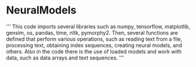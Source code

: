 # NeuralModels
'''
This code imports several libraries such as numpy, tensorflow, matplotlib, gensim, os, pandas, time, nltk,
pymorphy2. Then, several functions are defined that perform various operations, such as reading text from a 
file, processing text, obtaining index sequences, creating neural models, and others. Also in the code there 
is the use of loaded models and work with data, such as data arrays and text sequences.
'''
